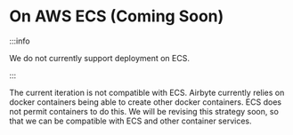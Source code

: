 # On AWS ECS (Coming Soon)

:::info

We do not currently support deployment on ECS.

:::

The current iteration is not compatible with ECS. Airbyte currently relies on docker containers
being able to create other docker containers. ECS does not permit containers to do this. We will be
revising this strategy soon, so that we can be compatible with ECS and other container services.
